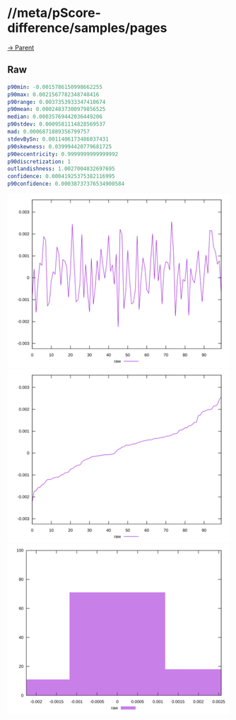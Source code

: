 
# //meta/pScore-difference/samples/pages

[→ Parent](../..)


## Raw


```yaml
p90min: -0.0015786150998662255
p90max: 0.0021567782348748416
p90range: 0.0037353933347410674
p90mean: 0.00024837300979856525
median: 0.00035769442036449206
p90stdev: 0.0009581114828569537
mad: 0.0006871889356799757
stdevBySn: 0.0011406173486037431
p90skewness: 0.039994420779681725
p90eccentricity: 0.9999999999999992
p90discretization: 1
outlandishness: 1.0027004832697695
confidence: 0.00041925375382116995
p90confidence: 0.00038737376534900584

```

![PLOT: raw-values](./raw/values.svg)![PLOT: raw-sorted](./raw/sorted.svg)![PLOT: raw-histogram](./raw/histogram.svg)